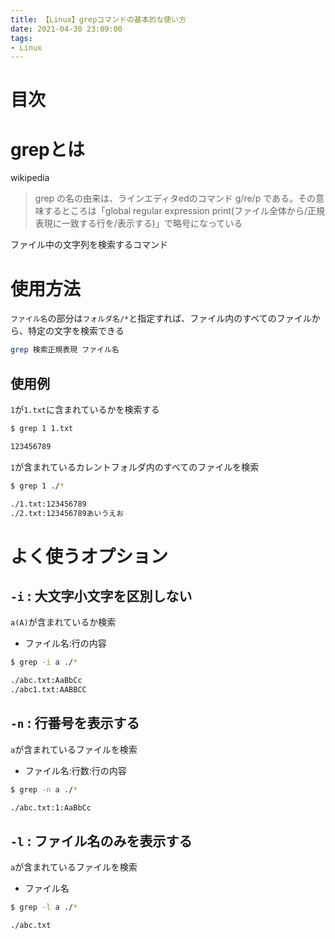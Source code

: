```yaml
---
title: 【Linux】grepコマンドの基本的な使い方
date: 2021-04-30 23:09:00
tags: 
- Linux
---
```

# 目次
<!-- toc -->
<!-- more -->

# grepとは
wikipedia
> grep の名の由来は、ラインエディタedのコマンド g/re/p である。その意味するところは「global regular expression print(ファイル全体から/正規表現に一致する行を/表示する)」で略号になっている

ファイル中の文字列を検索するコマンド

# 使用方法
`ファイル名`の部分は`フォルダ名/*`と指定すれば、ファイル内のすべてのファイルから、特定の文字を検索できる

```bash
grep 検索正規表現 ファイル名
```

## 使用例
`1`が`1.txt`に含まれているかを検索する
```bash
$ grep 1 1.txt

123456789
```

`1`が含まれているカレントフォルダ内のすべてのファイルを検索
```bash
$ grep 1 ./*

./1.txt:123456789
./2.txt:123456789あいうえお
```

# よく使うオプション
## `-i` : 大文字小文字を区別しない
`a(A)`が含まれているか検索
- ファイル名:行の内容
```bash
$ grep -i a ./*

./abc.txt:AaBbCc
./abc1.txt:AABBCC
```

## `-n` : 行番号を表示する
`a`が含まれているファイルを検索
- ファイル名:行数:行の内容
```bash
$ grep -n a ./*

./abc.txt:1:AaBbCc
```

## `-l` : ファイル名のみを表示する
`a`が含まれているファイルを検索
- ファイル名
```bash
$ grep -l a ./*

./abc.txt
```

